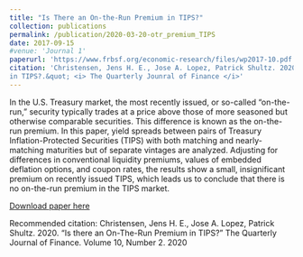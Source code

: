 ```yaml
---
title: "Is There an On-the-Run Premium in TIPS?"
collection: publications
permalink: /publication/2020-03-20-otr_premium_TIPS
date: 2017-09-15
#venue: 'Journal 1'
paperurl: 'https://www.frbsf.org/economic-research/files/wp2017-10.pdf'
citation: 'Christensen, Jens H. E., Jose A. Lopez, Patrick Shultz. 2020.  &quot;Is there an On-The-Run Premium
in TIPS?.&quot; <i> The Quarterly Jounral of Finance </i>'
---
```

In the U.S. Treasury market, the most recently issued, or so-called “on-the-run,” security typically trades at a price above those of more seasoned but otherwise comparable securities. This difference is known as the on-the-run premium. In this paper, yield spreads between pairs of Treasury Inflation-Protected Securities (TIPS) with both matching and nearly-matching maturities but of separate vintages are analyzed. Adjusting for differences in conventional liquidity premiums, values of embedded deflation options, and coupon rates, the results show a small, insignificant premium on recently issued TIPS, which leads us to conclude that there is no on-the-run premium in the TIPS market.

[Download paper here](https://doi.org/10.1142/S201013922050007X)

Recommended citation: Christensen, Jens H. E., Jose A. Lopez, Patrick Shultz. 2020. “Is there an On-The-Run Premium
in TIPS?” The Quarterly Journal of Finance. Volume 10, Number 2. 2020
